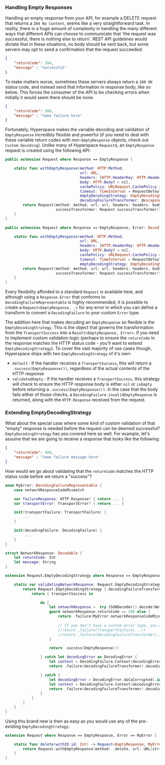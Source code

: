 ### Handling Empty Responses
Handling an empty response from your API, for example a DELETE request that returns a `204 No Content`, seems like a very straightforward task. In reality, there is a huge amount of complexity in handling the many different ways that different APIs can choose to communicate that 'the request was successful, there is nothing else to return'. REST API guidelines would dictate that in these situations, no body should be sent back, but some servers may opt to send a confirmation that the request succeeded:

```json
{
    "returnCode": 204,
    "message" : "Successful"
}
```

To make matters worse, sometimes these servers always return a `200 OK` status code, and instead send that information in response body, like so below. This forces the consumer of the API to be checking errors when initially it would seem there should be none.

```json
{
    "returnCode": 500,
    "message" : "Some failure here"
}
```

Fortunately, Hyperspace makes the variable decoding and validation of `EmptyResponse` incredibly flexible and powerful (if you need to deal with these variable return codes with non-`EmptyResponse` objects, check out `Custom Decoding`). Unlike many of Hyperspace `Request`s, an `EmptyResponse` request is created using the following API:

```swift
public extension Request where Response == EmptyResponse {

    static func withEmptyResponse(method: HTTP.Method,
                                  url: URL,
                                  headers: [HTTP.HeaderKey: HTTP.HeaderValue]? = nil,
                                  body: HTTP.Body? = nil,
                                  cachePolicy: URLRequest.CachePolicy = RequestDefaults.defaultCachePolicy,
                                  timeout: TimeInterval = RequestDefaults.defaultTimeout,
                                  emptyDecodingStrategy: EmptyDecodingStrategy = .default,
                                  decodingFailureTransformer: @escaping DecodingFailureTransformer) -> Request {
        return Request(method: method, url: url, headers: headers, body: body, cachePolicy: cachePolicy, timeout: timeout,
                       successTransformer: Request.successTransformer(for: emptyDecodingStrategy, decodingFailureTransformer: decodingFailureTransformer))
    }
}

public extension Request where Response == EmptyResponse, Error: DecodingFailureRepresentable {

    static func withEmptyResponse(method: HTTP.Method,
                                  url: URL,
                                  headers: [HTTP.HeaderKey: HTTP.HeaderValue]? = nil,
                                  body: HTTP.Body? = nil,
                                  cachePolicy: URLRequest.CachePolicy = RequestDefaults.defaultCachePolicy,
                                  timeout: TimeInterval = RequestDefaults.defaultTimeout,
                                  emptyDecodingStrategy: EmptyDecodingStrategy = .default) -> Request {
        return Request(method: method, url: url, headers: headers, body: body, cachePolicy: cachePolicy, timeout: timeout,
                       successTransformer: Request.successTransformer(for: emptyDecodingStrategy))
    }
}
```

Every flexibility afforded to a standard `Request` is available here, and although using a `Response.Error` that conforms to `DecodingFailureRepresentable` is highly recommended, it is possible to create a `Request<EmptyResponse, _>`  for any error in which you can define a transform to convert a `DecodingFailure`  to your custom `Error` type.

The addition here that makes decoding an `EmptyResponse` so flexible is the `EmptyDecodingStrategy`. This is the object that governs the transformation from the `TransportSuccess` into a `Result<EmptyResponse, Error>`. If you need to implement custom validation logic (perhaps to ensure the `returnCode` in the response matches the HTTP status code - you'll want to extend `EmptyDecodingStrategy`). To cover the vast majority of use cases though, Hyperspace ships with two `EmptyDecodingStrategy` of it's own:

- `default` : If the handler receives a `TransportSuccess`, this will return a `.success(EmptyResponse())`, regardless of the actual contents of the HTTP response
- `validatedEmpty` : If the handler receives a `TransportSuccess`, this strategy will check to ensure the HTTP response body is either `nil` or `isEmpty` before returning a `.success(EmptyResponse())`. In the case that the body fails either of those checks, a `DecodingFailure.invalidEmptyResponse` is returned, along with the `HTTP.Response` received from the request.

### Extending EmptyDecodingStrategy
What about the special case where some kind of custom validation of that "empty" response is needed before the request can be deemed successful? `EmptyDecodingStrategy` has you covered here as well. For example, let's assume that we are going to receive a response that looks like the following: 

```json
{
    "returnCode": 500,
    "message" : "Some failure message here"
}
```

How would we go about validating that the `returnCode` matches the HTTP status code before we return a "success"?

```swift
enum MyError: DecodingFailureRepresentable {
    case networkResponseCodeMismatch

    var failureResponse: HTTP.Response? { return ... }
    var transportError: TransportError? { return ... }

    init(transportFailure: TransportFailure) {
        ...
    }

    init(decodingFailure: DecodingFailure) {
         ...
    }
}

struct NetworkResponse: Decodable {
    let returnCode: Int
    let message: String
}

extension Request.EmptyDecodingStrategy where Response == EmptyResponse, Error == MyError {

    static var validatingNetworkResponse: Request.EmptyDecodingStrategy {
        return Request.EmptyDecodingStrategy { decodingFailureTransformer -> Request.Transformer in
            return { transportSuccess in

                do {
                    let networkResponse =  try JSONDecoder().decode(NetworkResponse.self, from: transportSuccess.body ?? Data())
                    guard networkResponse.returnCode == 200 else {
                        return .failure(MyError.networkResponseCodeMismatch)
                        
                        // If you don't have a custom error type, you can also return some kind of `TransportFailure` or just simply `DecodingFailure.invalidEmptyResponse` here.
                        //return .failure(TransportFailure(...))
                        //return .failure(decodingFailureTransformer(.invalidEmptyResponse(transportSuccess.response)))
                    }

                    return .success(EmptyResponse())

                } catch let decodingError as DecodingError {
                    let context = DecodingFailure.Context(decodingError: decodingError, failingType: NetworkResponse.self, response: transportSuccess.response)
                    return .failure(decodingFailureTransformer(.decodingError(context)))

                } catch {
                    let decodingError = DecodingError.dataCorrupted(.init(codingPath: [], debugDescription: error.localizedDescription))
                    let context = DecodingFailure.Context(decodingError: decodingError, failingType: NetworkResponse.self, response: transportSuccess.response)
                    return .failure(decodingFailureTransformer(.decodingError(context)))
                }
            }
        }
    }
}
```

Using this brand new is then as easy as you would use any of the pre-existing `EmptyDecodingStrategy`:

```swift
extension Request where Response == EmptyResponse, Error == MyError {

    static func delete(withID id: Int) -> Request<EmptyResponse, MyError> {
        return Request.withEmptyResponse(method: .delete, url: URL(string: "https://jsonplaceholder.typicode.com/posts/\(id)")!, emptyDecodingStrategy: .validatingNetworkResponse)
    }
}
```
